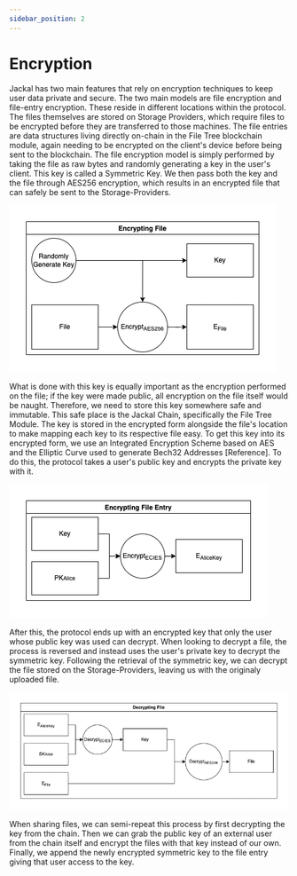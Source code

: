 ```yaml
---
sidebar_position: 2
---
```

# Encryption
Jackal has two main features that rely on encryption techniques to keep user data private and secure. The two main models are file encryption and file-entry encryption. These reside in different locations within the protocol. The files themselves are stored on Storage Providers, which require files to be encrypted before they are transferred to those machines. The file entries are data structures living directly on-chain in the File Tree blockchain module, again needing to be encrypted on the client's device before being sent to the blockchain. The file encryption model is simply performed by taking the file as raw bytes and randomly generating a key in the user's client. This key is called a Symmetric Key. We then pass both the key and the file through AES256 encryption, which results in an encrypted file that can safely be sent to the Storage-Providers.


![Protocol Overview](/img/jkl_paper/enc1.png)

What is done with this key is equally important as the encryption performed on the file; if the key were made public, all encryption on the file itself would be naught. Therefore, we need to store this key somewhere safe and immutable. This safe place is the Jackal Chain, specifically the File Tree Module. The key is stored in the encrypted form alongside the file's location to make mapping each key to its respective file easy. To get this key into its encrypted form, we use an Integrated Encryption Scheme based on AES and the Elliptic Curve used to generate Bech32 Addresses [Reference]. To do this, the protocol takes a user's public key and encrypts the private key with it.

![Protocol Overview](/img/jkl_paper/enc2.png)

After this, the protocol ends up with an encrypted key that only the user whose public key was used can decrypt. When looking to decrypt a file, the process is reversed and instead uses the user's private key to decrypt the symmetric key. Following the retrieval of the symmetric key, we can decrypt the file stored on the Storage-Providers, leaving us with the originaly uploaded file.

![Protocol Overview](/img/jkl_paper/enc3.png)

When sharing files, we can semi-repeat this process by first decrypting the key from the chain. Then we can grab the public key of an external user from the chain itself and encrypt the files with that key instead of our own. Finally, we append the newly encrypted symmetric key to the file entry giving that user access to the key.